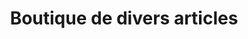 ---
title: "Boutique de divers articles"
url: /macenta/boutique-de-divers-articles-2/
shop: commodité
---